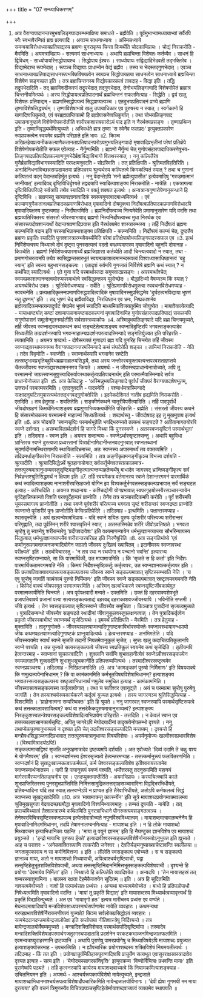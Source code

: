 +++
title = "07 सन्ध्याधिकरणम्"

+++
1. अत्र वैराग्यपादानन्तरमुभयलिङ्गपादारम्भमाक्षिप्य समाधत्ते - ब्रह्मैवेति । पूर्वमुभाभ्यामध्यायाभ्यां सर्वैरपि स्वैः स्वभावैरन्वितं ब्रह्म प्रत्यपादि । अयञ्च साधनाध्यायः । अस्मिन्नध्याये समन्वयाविरोधाध्यायप्रतिपाद्यस्य ब्रह्मणः पुनराकृष्य चिन्ता किमर्थेति चोदकाभिप्रायः । चोद्यं निराकरोति - मैवमिति । अयमत्राभिप्रायः - सत्यमयं साधनाध्यायः । अथापि ब्रह्मचिन्ता विशेषतः कर्तव्यैव । साधनं हि द्विविधम् - साध्योपायस्सिद्धोपायश्च । सिद्धोपाय ईश्वरः । साध्योपायः सद्विद्यादिभेदवती तद्भक्तिरेव । विद्याभेदश्च रूपभेदात् । रूपञ्च विद्यायाः प्राधान्येन वेद्यं ब्रह्मैव । तस्य च भेदस्तद्गुणभेदात् । एवञ्च साधनाध्यायप्रतिपाद्यसाधनरूपभक्तिविषयत्वेन स्वयञ्च सिद्धोपायतया साधनत्वेन साधनाध्याये ब्रह्मचिन्ता विशेषेण सङ्गच्छत इति । तत्र ब्रह्मचिन्तनस्य विद्योपकारकत्वं तावदाह - विद्या इति । तद्धि तद्रूपभेदादिति - तद् ब्रह्मविशदीकरणं तद्रूपभेदात् तद्गुणभेदात्, तेनोभयलिङ्गत्वादि विशेषणोपेतं ब्रह्मात्र चिन्तनीयमित्यर्थः । अस्य सिद्धोपायत्वप्रतिपादनार्थं ब्रह्मचिन्तनं सफलमित्याह - सिद्धेति । द्वयं खलु विशेषतः प्रतिपाद्यम् - ब्रह्मणस्सिद्धोपयत्वं सिद्धप्राप्यत्वञ्च । एतदुभयप्रतिपादनं प्राप्ये ब्रह्मणि तृष्णाविशेषसिद्ध्यर्थम् । तृष्णाविशेषाभावे खलु उपायाधिकार एव पुरुषस्य न स्यात् । स्वर्गकामो हि यागादिष्वधिकुरुते, एवं परब्रह्मप्राप्तिकामो हि ब्रह्मोपासनेष्वधिकुर्यात् । तथा चोभयलिङ्गपाद उपासनानुष्ठाने विशेषेणोपकरोतीति शारीरकशास्त्रसारोऽयं पाद इति न नैरर्थक्यप्रसङ्गः । तृष्णाप्रथिम्न इति - तृष्णाभिवृद्ध्यर्थमित्युच्यते । अभिवर्धते ह्यत्र तृष्णा 'स स्वेनैव फलप्रदः' इत्युक्तप्रकारेण स्वप्रापकत्वेन स्वयमेव ब्रह्मणि परिज्ञाते इति भावः ॥2. किञ्च अखिलहेयप्रत्यनीककल्याणैकतानताप्रतिपादनपरोऽयमुभयलिङ्गपादो मृषावादिप्रभृतीनां परेषां प्रतिक्षेपे विशेषेणोपकरोतीति सफल एवेत्याह - नैर्गुण्यमिति । ब्रह्मणो नैर्गुण्यं चेत् गुणोपसंहारपादाधिकरणेषूभय- लिङ्गपादप्रतिपादितकल्याणगुणभेदैर्ब्रह्मविद्याविभागो वितथस्स्यात् । ननु कल्पितैरेव गुणैर्ब्रह्मविद्याविभागस्स्यादिति परपक्षमनुवदति - सोऽस्विति । तत् प्रतिक्षिपति - श्रुतिमतविहतिरिति । अनादिनिधनाविच्छन्नसम्प्रदायतया प्रतिपन्नस्य श्रुत्यर्थस्य कल्पितत्वे किमकल्पितं स्यात् ? तथा च गुणानां कल्पितत्वं वदन् वेदान्तबहिर्भूत इत्यर्थः । ननु वेदान्तेऽपि 'मनो ब्रह्मेत्युपासीत' इत्येवमादिषु 'गरुडमात्मानं जानीयात्' इत्यादिवद् दृष्टिविधिर्दृश्यते तद्वदत्रापि स्यादित्याशङ्क्य निराकरोति - नात्रेति । एकत्रागत्या दृष्टिविधिपरिग्रहे सर्वत्रापि तथैव स्यादिति न वक्तुं शक्यत इत्यर्थः । अन्यत्रान्यगुणारोपेणानुसन्धाने हि दृष्टिविधिः । ब्रह्मणस्तु सत्यत्वज्ञानत्वादिकं स्वरूपगुणत्वादबाध्यमित्यर्थः । एवं कल्याणगुणैकतानत्वप्रतिपादकप्रमाणविरोधात् मृषावादिनो दोषमुक्त्वा निर्दोषत्वप्रतिपादकप्रमाणविरोधादपि मृषावादिपक्षस्य दुष्टत्वमाह - निर्दोषत्वमिति । ब्रह्मनिर्दोषत्वञ्च नित्यमेवेति प्रमाणानुसारेण यदि वदसि तथा ब्रह्मव्यतिरिक्तस्य संसरतो जीवस्याभावाद् ब्रह्मणो नित्यनिर्दोषत्वाच्च मुधा निरर्थक एव संसाररूपदोषशान्त्यर्थो वेदान्तश्रवणादिप्रयास इति नैरर्थक्यमेव शास्त्रारम्भस्य । तर्हि निर्दोषत्वं ब्रह्मणः कल्प्यमिति वदाम इति परस्याभिप्रायमाशङ्क्य प्रतिक्षिपति - कल्प्यमिति । निर्दोषत्वं कल्प्यं चेत्, दुष्टतैव ब्रह्मणः प्रकृतिः स्यादिति पुनश्शास्त्रारम्भवैयर्थ्यमिति परेषां प्रतिक्षेपायोभयलिङ्गपादस्सफल एव ॥3. इत्थं निर्विशेषत्वस्य मिथ्यात्वे दोषं दृष्ट्वा पुनस्सत्यत्वं वदतो बम्भ्रम्यमाणस्य मृषावादिनो बहूनपि दोषानाह - किञ्चेति । ब्रह्मणो निर्विशेषत्वपारमार्थ्ये ब्रह्मजिज्ञासा कर्तव्येति आदौ चिन्त्यत्ववादो न स्यात्, तथा - प्रमाणगोचरत्वमपि तथैव स्वसिद्धान्तसारभूतं स्वयम्प्रकाशत्वमानन्दरूपत्वं विश्वाध्यासाधिष्ठानत्वं 'बहु स्याम्' इति स्वस्य बहुभवनसङ्कल्पः । एतादृशं सर्वमपि गुणजातं निर्विशेषे ब्रह्मणि कथं स्यात् ? न कथंचित् स्यादित्यर्थः । एते गुणा यदि परमार्थास्तदा सगुणवादप्रसङ्गः । अपरमार्थाश्चेत् स्वयम्प्रकाशत्वानन्दत्वयोरप्यपरमार्थत्वे स्वसिद्धान्तस्य मूलोच्छेदः । बौद्धादिभ्यो वैषम्यञ्च किं स्यात् ? अयमर्थविरोध उक्तः । श्रुतिविरोधमप्याह - सर्वेति । श्रुतिप्रमाणविरोधमुक्त्वा स्ववचनविरोधमप्याह - स्ववचनेति । प्रत्यक्षादिकृत्स्नप्रमाणविरुद्धवादित्वादिकं मृषावादिनस्सुप्रसिद्धमेव 'दुर्घटत्वमविद्याया भूषणं नतु दूषणम्' इति । तद् भूषणं चेद् ब्रह्मैवाविद्या, निरधिष्ठान एव भ्रमः, निष्प्रकाशमेव ब्रह्मेत्यादिकमप्यत्यन्तदुर्घटं श्रेष्ठमेव भूषणं स्यादिति माध्यमिकविजयतूर्यमेव जोघुष्येत । मायावैयात्येत्यादि - मायाधार्ष्ट्यात् कष्टां दशामापन्नानामष्टपादकल्पनां मृषावादिनामिह गुणोपसंहारपादप्रतिपाद्यं सकलमपि सगुणोपासनं समूलोन्मूलनमर्हतीति सर्वशास्त्रव्याकोपः ॥4. अस्मिन्नुभयलिङ्गपादे यदि ब्रह्म चिन्त्यमुच्यते, तर्हि जीवस्य स्वप्नाद्यवस्थाकथनं कथं सङ्घटेतेत्याशङ्क्य स्वप्नादिदृष्टिरपि भगवत्सङ्कल्पादेव सिध्यतीति तत्प्रदर्शनस्यापि भगवन्माहात्म्यप्रदर्शनपरत्वादस्मिन्पादे सङ्गतिर्युज्यत इति परिहरति - त्यक्तमिति । अयमत्र शब्दार्थः - दोषैस्त्यक्तं गुणाढ्यं ब्रह्म यदि पुनरिह चिन्त्येत तर्हि जीवस्य स्वप्नाद्यवस्थामननमथ वैराग्यपादानन्तरमस्मिन्पादे कथं संघटेतेति शङ्का । तामिमां निराकरोति - नेति । तदेव विवृणोति - स्वाप्नेति । स्वाप्नार्थस्यापि भगवानेव स्रष्टेति तत्स्रष्टृभावप्रभृतिबहुविधब्रह्ममाहात्म्यसिद्ध्यै, तथा अस्य जन्तोस्स्वमुक्तावत्यन्तपरवशताज्ञप्तये चैतज्जीवस्य स्वप्नाद्यवस्थामननमत्र क्रियते । अयमर्थः - न जीवस्स्वप्राधान्येनात्रोच्यते, अपि तु परमात्मनो जाग्रत्स्वप्नसुषुप्त्यादिसर्वावस्थाकर्तृत्वप्रतिपादनार्थम् इति परमात्मैवास्मिन्पादे सर्वत्र प्राधान्येनोच्यत इति ॥5. अत्र केचिदाहुः - 'अस्मिन्नुभयलिङ्गपादे पूर्वार्धं जीवपरं वैराग्यपादशेषभूतम्, उत्तरार्धं परमात्मपरमिति । एतदनुवदति - पादस्येति । पश्चार्धमत्रास्मिन्पादे साक्षादनुघटितमुपास्त्यर्थतत्तद्भगवद्गुणोक्तेरिति । इदमेकदेशिमतं नातीव हृद्यमिति निराकरोति - एतदिति । तत्र हेतुमाह - शबलितेति । सङ्कीर्णकथने चातुरीवैपरीत्यादिति । तर्हि पादपूर्वार्धे जीवदोषग्रहणं किमर्थमित्याशङ्क्य ब्रह्मगुणाभिव्यक्त्यर्थमिति परिहरति - ब्रह्मेति । संसरतो जीवस्य कथने हि संसारमोचकस्य परमात्मनो माहात्म्यं सिध्यतीत्यर्थः । शब्दार्थस्तु - जीवदोषग्रह इह तु मुखमुपाय इत्यर्थ इति ॥6. अत्र चोदयति 'स्वप्नसृष्टिः परमार्थभूतेति भवद्भिरुच्यते तत्कथं सङ्घटते ? अतीतानागतयोरपि स्वप्ने दर्शनात् । असम्भावितार्थदर्शनं हि जागरे मिथ्या किं पुनस्स्वप्ने । अतस्स्वप्नसृष्टिर्न परमार्थभूता' इति । तदिदमाह - स्वप्न इति । अयमत्र शब्दान्वयः - स्वप्नेऽर्थास्सृष्टास्सन्तु । अथापि बहुविधा भ्रान्तिरत्र स्वप्ने दुस्त्यजा प्रध्वस्तानां पित्रादीनामिदानीन्तनवदनुभवात् स्वप्नलब्धानां सुवर्णादीनामस्थिराणामपि स्थायितादिभ्रमाच्च, अतः स्वप्नस्य अपारमार्थ्यं तव वक्तव्यमिति । तदिदमर्धाङ्गीकारेण निराकरोति - सत्यमिति । तत्र अङ्गीकृतमनङ्गीकृञ्च विभज्य दर्शयति - श्रुत्यादीति । श्रुत्यादिसिद्धेऽर्थे श्रुतहानायोगात् सर्वकर्तुर्भगवतस्तत्कालमात्र-तत्तत्पुरुषमात्रानुभाव्यवस्तुसृष्टिमङ्गीकृत्यात्यन्तव्याहतेष्वर्थेषु बाधादेव जागरवद् भ्रान्तिमङ्गीकृत्य सर्वं निर्वहन्तश्श्रुतिसिद्धमर्थं न क्षिपाम इति ॥7. तर्हि स्वयमेकत्र वर्तमानस्य स्वप्ने देशान्तरगमनं पारमार्थिकं कथं स्यादित्याशङ्क्य नानाशरीरपरिग्रहवतो योगिन इव विश्वकर्तुर्भगवतस्सङ्कल्यप्रभावात् सर्वं सङ्घटत इत्याह - कश्चिदिति । अयमत्र शब्दान्वयः - कश्चिद्योगी योगप्रभावात् स्वपरगृहयोस्स्वैरसञ्चारन्यायेन पूर्वदेहान्निष्क्रान्तो विशति परवपुर्देहान्तरं प्राप्नोति । तेनैव तत्र सञ्चारादिकमपि करोति । पूर्वं शरीरमपि भूयस्समागत्य प्राप्नोतीति । तथा स्वप्ने पूर्वशरीरं परित्यज्य भगवता सृष्टं शरीरान्तरं स्वप्नद्रष्टा प्राप्नोति स्वप्नान्ते पूर्वशरीरं पुनः प्राप्नोतीति केचित्प्रतिपेदिरे । तदिदमाह - इत्थमिति । पक्षान्तरमप्याह - श्वासवृत्त्येति । अयं खल्वन्येषामभिप्रायः - यदि स्वप्ने शयितः पुरुषः पूर्वशरीरं परित्यज्य शरीरान्तरं परिगृह्णाति, तदा पूर्वस्मिन् शरीरे श्वासवृत्तिर्न स्यात् । अतस्तस्मिन्नेव शरीरे जीवोऽवतिष्ठते । भगवता सृष्टेषु तु स्वाप्नेषु शरीरान्तरेषु 'प्रदीपवदावेशः' इति वक्ष्यमाणन्यायेन धर्मभूतज्ञानव्याप्त्या सौभरिन्यायस्य सिद्धत्वात् धर्मभूतज्ञानव्याप्त्यैव शरीरान्तरपरिग्रह इति निरणैषुरिति ॥8. अत्र सङ्गतिर्भाष्ये 'एवं कर्मानुरूपगमनागमनजन्मादियोगेन जाग्रतो जीवस्य दुःखित्वं ख्यापितम् । इदानीमस्य स्वप्नावस्था परीक्ष्यते' इति । तदर्थविचारस्तु - 'न तत्र रथा न रथयोगा न पन्थानो भवन्ति' इत्यारभ्य स्वाप्नसृष्टिराम्नायते, सा किं पारमार्थिकी, उत मायामात्रमिति । किं 'सृजते स हि कर्ता' इति निर्देशः पारमार्थिकतामवगमयति नेति । किमयं निर्देशस्सृष्टिकर्तुः कर्तृत्वपरः, उत स्वप्नज्ञानवत्कर्तृत्वपर इति । किं प्रजापतिवाक्यावगतसत्यसङ्कल्पत्वस्य जीवस्य स्वप्ने सङ्कल्पमात्रात् सृष्टिस्सम्भवति नेति । 'य एषु सुप्तेषु जागर्ति कामंकामं पुरुषो निर्मिमाणः' इति जीवस्य स्वप्ने सङ्कल्पमात्रात् स्रष्टृत्वमवगमयति नेति । किमिदं वाक्यं जीवपरमुत परमात्मपरमिति । अस्मिन् खल्वधिकरणे स्वप्नसृष्टिर्जीवकार्यमुत परमात्मकार्यमिति चिन्त्यते । अत्र पूर्वपक्षवादी मन्यते - उक्तमिति । उक्तं हि दहरवाक्यशेषभूते प्रजापतिवाक्ये प्रजानां पत्या सत्यसङ्कल्पताद्यं दहरवद् दहराकाशवज्जीवस्यापि । भविनीति सप्तमी । जीवे इत्यर्थः । तेन स्वसङ्कल्पात् सृष्टिस्स्वप्ने जीवस्यैव समुचिता । किञ्चात्र पुत्रादीनां सृज्यत्वमुच्यते । पुत्रादिसम्बन्धो जीवस्यैव सङ्घटते रथादीनां जीवानुकूलवस्तूपलक्षणत्वात् । तेन पुत्रादिकर्तृत्वेन प्रकृतो जीवस्स्वाभीष्टं स्वाप्नमर्थं सृजेदित्यर्थः । इममर्थं प्रतिक्षिपति - मैवमिति । तत्र हेतुमाह - मुक्ताविति । तादृग्गुणोक्तेः - जीवस्यापहतपाप्मत्वादिगुणाष्टकाविर्भावस्योक्तेः स्वप्नावस्थायामन्धप्रायो जीवः कथमपहतपाप्मत्वादिगुणाष्टकं प्राप्नुयादित्यर्थः । हेत्वन्तरमप्याह - अनभिमतेति । यदि जीवस्स्वयमेव स्वार्थं स्वप्ने सृजति तदानीं नियतमेवानुकूलं सृजेत् । सुप्तः खलु कदाचित्प्रतिकूलानपि स्वप्ने पश्यति । तन्न युज्यते सत्यसङ्कल्पत्वे जीवस्य स्वप्रतिकूलं स्वयमेव कथं सृजेदिति । तृतीयमपि हेत्वन्तरमाह - स्वाप्नानां सूचकत्वादिति । शुक्लानि सर्वाणि शुभावहानीत्येवं स्वप्नेऽपीश्वरसङ्कल्पेन स्वयमागतानि शुक्लादीनि शुभाशुभसूचकानीति प्रतिपत्तव्यमित्यर्थः । तस्मादीश्वरस्रष्टृत्वमेव स्वप्नप्रपञ्चस्य । तदिदमाह - निखिलजगदिति ॥9. अत्र 'कामङ्कामं पुरुषो निर्मिमाणः' इति विषयवाक्ये किं णमुल्प्रत्ययेनाभिधानम् ? किं वा कामंकाममिति कर्मभूतविषयविशेषाभिधानम्? इत्याशङ्क्य भगवतस्सत्यसङ्कल्पस्य स्रष्टृत्वाभिधानार्थं णमुलेव समुचित इत्याह - कामंकाममिति । जीवस्यासत्यसङ्कल्पस्य कर्तृत्वायोगात् । तथा च सतीश्वर एवानूद्यते । अयं च परमात्मा सुप्तेषु पुरुषेषु जागर्ति । तेन तस्याश्चर्यरूपकार्यकरणे कर्तृत्वं युज्यत इत्यर्थः । तस्य जागरणञ्च श्रुतिसिद्धमित्याह - विशदमिति । 'प्राज्ञेनात्मना सम्परिष्वक्तः' इति हि श्रूयते । ननु जागरवत् स्वप्नस्यापि परमार्थसृष्टिरूपत्वे कथं तत्तत्कालावसायित्वम्? कथं वा तत्तदेकैकपुरुषमात्रानुभाव्यत्वं? इत्याशङ्क्य निरङ्कुशस्वतन्त्रेश्वरसङ्कल्पविशेषादित्यभिप्रायेण परिहरति - तत्तदिति । न केवलं स्वप्न एव तत्तत्कालावसानकार्यसृष्टिः, अपितु जागरेऽपि मेघोदयादीनां तादृक्त्वेनोपलम्भो दृश्यते । ननु तथाप्येकपुरुषानुभाव्यत्वं न दृश्यत इति चेत् तदपीश्वरसङ्कल्पादिति मन्तव्यम् । दृश्यन्ते हि मन्त्रौषधसिद्धाञ्जनादिप्रभावात् तत्तत्पुरुषमात्रानुभाव्या विषयविशेषाः । अपर्यनुयोज्यः खल्वीश्वरप्रभावविशेषः । (विश्वामित्रादयोऽपि!)   
सङ्कल्पमात्राद्विश्वं सृजति अनुग्रहमात्रादेव द्रष्टव्यमपि दर्शयति । अत एवोच्यते 'दिव्यं ददामि ते चक्षुः पश्य मे योगमैश्वरम्' इति । स्वप्नदर्शनस्य ईश्वरसृज्यत्वे हेत्वन्तरमप्याह - तत्तत्कर्मानुरूपं फलवितरणमिति । स्वप्नदर्शनं हि सुखदुःखात्मकत्वात्कर्मफलं, कर्म चेश्वरसङ्कल्पविशेष इतीश्वरायत्तत्वमेव स्वाप्नस्यार्थजातस्य । पापी हि पापानुरूपं स्वप्नं पश्यति, धर्मोत्तरस्तु तदनुरूपमिति महानयं मार्गस्सर्वैरप्यनतिलङ्घनीय एव । एतदप्युक्तमाप्तैरिति - अयमभिप्रायः । कस्यचित्क्वापि काले शुभप्राप्तिरितरस्य पुनरशुभप्राप्तिरिति निमित्तसामुद्रिकतत्तद्ग्रहसञ्चारादिना विद्वद्भिरभिधीयते, प्रतिबन्धादिना यदि तन्न स्यात् तत्स्वप्नेऽपि न प्राप्यत इति तैरेवाभिधीयते, अतोऽपि कर्मफलत्वं सिद्धं स्वाप्नस्य सुखदुःखादेरिति ॥10. अत्र 'मायामात्रन्तु कार्त्स्न्येन' इति सूत्रे मायाशब्दप्रयोगमात्रमवलम्ब्य श्रुतिमुखसुगता वेदवादच्छद्मबौद्धा मृषावादिनो विश्वमिथ्यात्वमाहुः । तन्मतं दूषयति - मायेति । तत् प्रपञ्चमिथ्यात्वं तैश्शास्त्रारम्भे कथितमिति पुनरत्राभिधाने पौनरुक्त्यमसङ्गतत्वञ्च । तेनेश्वरविचित्रसृष्टिस्स्वप्नप्रपञ्च इत्येतदेवात्रोच्यते नपुनर्विश्वमिथ्यात्वम् । मायाशब्दमात्रावलम्बनेनैव हि मृषावादिनामिदमभिधानम्, तदपि तेषामनालम्बनमित्याह - मायाशब्द इति । न हि लोके मायाशब्दो मिथ्यावचन इत्याभिधानिकाः पठन्ति । 'माया तु वयुनं ज्ञानम्' इति हि नैघण्टुका ज्ञानविशेष एव मायाशब्दं प्रयुञ्जते । 'इन्द्रो मायाभिः पुरुरूप ईयते' इत्यादावीश्वरस्सङ्कल्पविशेषैर्नानारूपोऽनुभूयत इति ह्युच्यते । आह च पराशरः - 'अनेकशक्तिरूपाणि तत्करोति जनेश्वर । देवतिर्यङ्मनुष्याख्याचेष्टावन्ति स्वलीलया ॥ जगतामुपकाराय न सा कर्मनिमित्तजा ॥ इति । लीलेति स्वसङ्कल्प एवोच्यते । स च सङ्कल्पो ज्ञानञ्च माया, अतो न मायाशब्दो मिथ्यावाची, अपित्वाश्चर्यसृष्टिवाची, यद्वा तत्सृष्टिहेतुभूतशक्तिविशेषवाची, अथवा तत्तत्सृष्टिनिदाननिमित्तभूतसङ्कल्पविशेषवाची । दृश्यन्ते हि प्रयोगाः 'देवमायेव निर्मिता' इति । मिथ्यात्वे हि कल्पितेति व्यपदिश्येत । अन्यदपि । 'तेन मायासहस्रं तत् शम्बरस्याशुगामिना । बालस्य रक्षता देहमैकैकश्येन सूदितम् ॥ इति । अत्र हि सूदितमिति नाश्यत्वमेवोच्यते । नाशो हि परमार्थसतः प्रध्वंसः । अन्यथा बाध्यत्वमेवोच्येत । बाधो हि प्रतिपन्नोपाधौ निषेध्यत्वमिति मृषावादिनो वदन्ति । 'मायां तु प्रकृतिं विद्यात्' इति मायाशब्दस्य मिथ्यार्थत्वव्यावृत्त्यर्थं हि प्रकृतिं विद्यादित्युच्यते । अत एव 'मायामृगो हतः' इत्यत्र मारीचस्य प्रध्वंस एव वर्ण्यते । मेघनादमायादिष्वपि मन्त्रविशेषसाध्यपरमार्थसर्पाणामेव मायेति व्यवहारः । कथमन्यथा गरुडप्रभावविशेषैर्निराकरणीयत्वं युज्यते? किञ्च सर्वलोकप्रसिद्धोऽयं व्यवहारः । सामभेददानदण्डमायेन्द्रजालोपेक्षा इति सप्तोपाया नीतिशास्त्रेषु निर्दिश्यन्ते । तत्र मायेन्द्रजालयोर्वैषम्यमुच्यते । मन्त्रादिशक्तिविशेषात् परमार्थसर्पादिसृष्टिर्माया । तस्मादेव मन्त्रादिशक्तिविशेषादपरमार्थगजतुरगरथपादातादि प्रदर्शनेन परकटकभञ्जनमिन्द्रजालफलमिति । एवमन्यत्राप्युदाहरणानि द्रष्टव्यानि । अथापि पुराणेषु पामरप्रयोगेषु च मिथ्याविषयेऽपि मायाशब्दः प्रयुज्यत इत्याशङ्क्योत्तरमाह - उपचरत्विति । न ह्यौपचारिकः प्रयोगश्शब्दस्य शक्तिविशेषं नियमयतीत्यर्थः । तदिदमाह - किं तत इति । प्रयोगप्राचुर्यमितिहासपुराणादिष्वपि प्राचुर्येण सत्यभूत एवासुरराक्षसास्त्रादावेव दृश्यत इत्याह - सत्य इति । 'मेघोदयस्सागरसंनिवृत्तिः' इत्युपक्रम्य 'विष्णोर्विचित्राः प्रभवन्ति मायाः' इति पुराणेष्वपि पठ्यते । तर्हि कृत्स्नस्यापि कार्यस्य मायाशब्दवाच्यत्वे किं नियामकमित्याशङ्क्याह - उचितनियमन इति । अयमर्थः - आश्चर्यरूपकार्यविशेषो मायेत्युच्यते, इन्द्रजाले मायाशब्दाभिधानमाश्चर्यरूपत्वाविशेषादौपचारिकमिति मायेन्द्रजालयोर्विभागः । 'देवी ह्येषा गुणमयी मम माया दुरत्यया' इति वचनं त्रिगुणस्यैव विचित्रप्रपञ्चसृष्टिहेतोर्मायाशब्दवाच्यत्वं व्यक्तमेव स्थापयति ॥